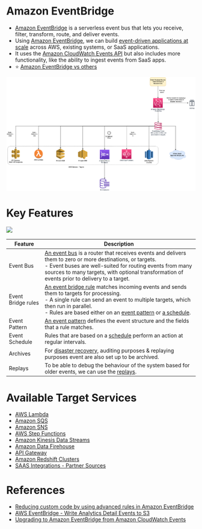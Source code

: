 
# Amazon EventBridge
- [Amazon EventBridge](https://aws.amazon.com/eventbridge/) is a serverless event bus that lets you receive, filter, transform, route, and deliver events. 
- Using [Amazon EventBridge](), we can build [event-driven applications at scale](https://github.com/Anshul619/HLD-System-Designs/blob/main/3_MicroServices) across AWS, existing systems, or SaaS applications.
- It uses the [Amazon CloudWatch Events API](../8_ObservabilityLogs/AmazonCloudWatch/Readme.md) but also includes more functionality, like the ability to ingest events from SaaS apps.
- :star: [Amazon EventBridge vs others](https://github.com/Anshul619/HLD-System-Designs/blob/main/2_MessageBrokersEDA/KafkaVsRabbitMQVsSQSVsSNS.md)

![](assets/EventBridge.png)

# Key Features

![](https://docs.aws.amazon.com/images/eventbridge/latest/userguide/images/bus-overview_eventbridge_conceptual.svg)

| Feature            | Description                                                                                                                                                                                                                                                                                                                                                                                                                                                                                           |
|--------------------|-------------------------------------------------------------------------------------------------------------------------------------------------------------------------------------------------------------------------------------------------------------------------------------------------------------------------------------------------------------------------------------------------------------------------------------------------------------------------------------------------------|
| Event Bus          | [An event bus](https://docs.aws.amazon.com/eventbridge/latest/userguide/eb-event-bus.html) is a router that receives events and delivers them to zero or more destinations, or targets. <br/>- Event buses are well-suited for routing events from many sources to many targets, with optional transformation of events prior to delivery to a target.                                                                                                                                                |
| Event Bridge rules | [An event bridge rule](https://docs.aws.amazon.com/eventbridge/latest/userguide/eb-rules.html) matches incoming events and sends them to targets for processing.<br/>- A single rule can send an event to multiple targets, which then run in parallel.<br/>- Rules are based either on an [event pattern](https://docs.aws.amazon.com/eventbridge/latest/userguide/eb-event-patterns.html) or [a schedule]((https://docs.aws.amazon.com/eventbridge/latest/userguide/eb-create-rule-schedule.html)). |
| Event Pattern      | [An event pattern](https://docs.aws.amazon.com/eventbridge/latest/userguide/eb-event-patterns.html) defines the event structure and the fields that a rule matches.                                                                                                                                                                                                                                                                                                                                   |
| Event Schedule     | Rules that are based on a [schedule](https://docs.aws.amazon.com/eventbridge/latest/userguide/eb-create-rule-schedule.html) perform an action at regular intervals.                                                                                                                                                                                                                                                                                                                                   |
| Archives           | For [disaster recovery](https://github.com/Anshul619/HLD-System-Designs/blob/main/5_HighAvailability/FaultTolerance.md), auditing purposes & replaying purposes event are also set up to be archived.                                                                                                                                                                                                                                                                                                                                                    |
| Replays            | To be able to debug the behaviour of the system based for older events, we can use the [replays](https://docs.aws.amazon.com/eventbridge/latest/userguide/eb-replay-archived-event.html).                                                                                                                                                                                                                                                                                                             |

# Available Target Services
- [AWS Lambda](../2_Compute/AWSLambda/Readme.md)
- [Amazon SQS](AmazonSQS/Readme.md)
- [Amazon SNS](AmazonSNS.md)
- [AWS Step Functions](../2_Compute/AWSStepFunctions/Readme.md)
- [Amazon Kinesis Data Streams](AmazonKinesis/Readme.md)
- [Amazon Data Firehouse](../10_BigData/DataConnectors/AmazonDataFirehouse/Readme.md)
- [API Gateway](../16_NetworkingAndContentDelivery/2_ApplicationNetworking/AmazonAPIGateway/Readme.md)
- [Amazon Redshift Clusters](../10_BigData/DataStorage/DataWarehouses/AmazonRedshift.md)
- [SAAS Integrations - Partner Sources](https://aws.amazon.com/eventbridge/integrations/)

# References
- [Reducing custom code by using advanced rules in Amazon EventBridge](https://aws.amazon.com/blogs/compute/reducing-custom-code-by-using-advanced-rules-in-amazon-eventbridge/)
- [AWS EventBridge - Write Analytics Detail Events to S3](https://developer.genesys.cloud/blueprints/aws-eventbridge-analytics-detail-events-blueprint/index-tmp)
- [Upgrading to Amazon EventBridge from Amazon CloudWatch Events](https://aws.amazon.com/blogs/compute/upgrading-to-amazon-eventbridge-from-amazon-cloudwatch-events/)
